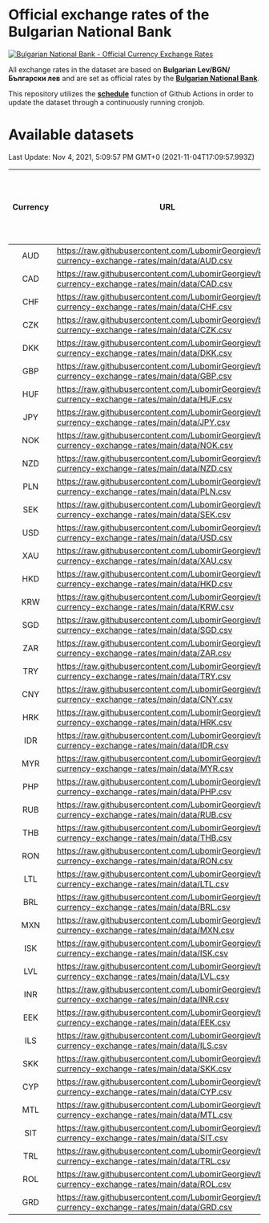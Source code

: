 # Official exchange rates of the Bulgarian National Bank

[![Bulgarian National Bank - Official Currency Exchange Rates](https://github.com/LubomirGeorgiev/bnb-currency-exchange-rates/actions/workflows/update-rates.yml/badge.svg?branch=main)](https://github.com/LubomirGeorgiev/bnb-currency-exchange-rates/actions/workflows/update-rates.yml)

All exchange rates in the dataset are based on **Bulgarian Lev/BGN/Български лев** and are set as official rates by the [**Bulgarian National Bank**](https://www.bnb.bg/Statistics/StExternalSector/StExchangeRates/StERForeignCurrencies/index.htm?toLang=_EN).

This repository utilizes the [**schedule**](https://docs.github.com/en/actions/reference/events-that-trigger-workflows) function of Github Actions in order to update the dataset through a continuously running cronjob.

# Available datasets

<!-- START LINKS (DO NOT EVER FU*ING DELETE THIS COMMENT FOR THE LOVE OF YOUR LIFE!!! IF YOU ARE CURIOS HOW IT WORKS, YOU CAN HAVE A LOOK AT ./src/updateReadme.ts) -->

Last Update: Nov 4, 2021, 5:09:57 PM GMT+0 (2021-11-04T17:09:57.993Z)

| Currency | URL                                                                                             | Number of records | Number of missing days that were filled in |
| :------: | ----------------------------------------------------------------------------------------------- | :---------------: | :----------------------------------------: |
|   AUD    | https://raw.githubusercontent.com/LubomirGeorgiev/bnb-currency-exchange-rates/main/data/AUD.csv |       7941        |                    2448                    |
|   CAD    | https://raw.githubusercontent.com/LubomirGeorgiev/bnb-currency-exchange-rates/main/data/CAD.csv |       7941        |                    2448                    |
|   CHF    | https://raw.githubusercontent.com/LubomirGeorgiev/bnb-currency-exchange-rates/main/data/CHF.csv |       7941        |                    2448                    |
|   CZK    | https://raw.githubusercontent.com/LubomirGeorgiev/bnb-currency-exchange-rates/main/data/CZK.csv |       7941        |                    2448                    |
|   DKK    | https://raw.githubusercontent.com/LubomirGeorgiev/bnb-currency-exchange-rates/main/data/DKK.csv |       7941        |                    2448                    |
|   GBP    | https://raw.githubusercontent.com/LubomirGeorgiev/bnb-currency-exchange-rates/main/data/GBP.csv |       7941        |                    2448                    |
|   HUF    | https://raw.githubusercontent.com/LubomirGeorgiev/bnb-currency-exchange-rates/main/data/HUF.csv |       7941        |                    2448                    |
|   JPY    | https://raw.githubusercontent.com/LubomirGeorgiev/bnb-currency-exchange-rates/main/data/JPY.csv |       7941        |                    2448                    |
|   NOK    | https://raw.githubusercontent.com/LubomirGeorgiev/bnb-currency-exchange-rates/main/data/NOK.csv |       7941        |                    2448                    |
|   NZD    | https://raw.githubusercontent.com/LubomirGeorgiev/bnb-currency-exchange-rates/main/data/NZD.csv |       7941        |                    2448                    |
|   PLN    | https://raw.githubusercontent.com/LubomirGeorgiev/bnb-currency-exchange-rates/main/data/PLN.csv |       7941        |                    2448                    |
|   SEK    | https://raw.githubusercontent.com/LubomirGeorgiev/bnb-currency-exchange-rates/main/data/SEK.csv |       7941        |                    2448                    |
|   USD    | https://raw.githubusercontent.com/LubomirGeorgiev/bnb-currency-exchange-rates/main/data/USD.csv |       7941        |                    2448                    |
|   XAU    | https://raw.githubusercontent.com/LubomirGeorgiev/bnb-currency-exchange-rates/main/data/XAU.csv |       7941        |                    2450                    |
|   HKD    | https://raw.githubusercontent.com/LubomirGeorgiev/bnb-currency-exchange-rates/main/data/HKD.csv |       7641        |                    2359                    |
|   KRW    | https://raw.githubusercontent.com/LubomirGeorgiev/bnb-currency-exchange-rates/main/data/KRW.csv |       7641        |                    2359                    |
|   SGD    | https://raw.githubusercontent.com/LubomirGeorgiev/bnb-currency-exchange-rates/main/data/SGD.csv |       7641        |                    2359                    |
|   ZAR    | https://raw.githubusercontent.com/LubomirGeorgiev/bnb-currency-exchange-rates/main/data/ZAR.csv |       7641        |                    2359                    |
|   TRY    | https://raw.githubusercontent.com/LubomirGeorgiev/bnb-currency-exchange-rates/main/data/TRY.csv |       6123        |                    1889                    |
|   CNY    | https://raw.githubusercontent.com/LubomirGeorgiev/bnb-currency-exchange-rates/main/data/CNY.csv |       6003        |                    1853                    |
|   HRK    | https://raw.githubusercontent.com/LubomirGeorgiev/bnb-currency-exchange-rates/main/data/HRK.csv |       6003        |                    1853                    |
|   IDR    | https://raw.githubusercontent.com/LubomirGeorgiev/bnb-currency-exchange-rates/main/data/IDR.csv |       6003        |                    1853                    |
|   MYR    | https://raw.githubusercontent.com/LubomirGeorgiev/bnb-currency-exchange-rates/main/data/MYR.csv |       6003        |                    1853                    |
|   PHP    | https://raw.githubusercontent.com/LubomirGeorgiev/bnb-currency-exchange-rates/main/data/PHP.csv |       6003        |                    1853                    |
|   RUB    | https://raw.githubusercontent.com/LubomirGeorgiev/bnb-currency-exchange-rates/main/data/RUB.csv |       6003        |                    1853                    |
|   THB    | https://raw.githubusercontent.com/LubomirGeorgiev/bnb-currency-exchange-rates/main/data/THB.csv |       6003        |                    1853                    |
|   RON    | https://raw.githubusercontent.com/LubomirGeorgiev/bnb-currency-exchange-rates/main/data/RON.csv |       5944        |                    1835                    |
|   LTL    | https://raw.githubusercontent.com/LubomirGeorgiev/bnb-currency-exchange-rates/main/data/LTL.csv |       5152        |                    1581                    |
|   BRL    | https://raw.githubusercontent.com/LubomirGeorgiev/bnb-currency-exchange-rates/main/data/BRL.csv |       5032        |                    1555                    |
|   MXN    | https://raw.githubusercontent.com/LubomirGeorgiev/bnb-currency-exchange-rates/main/data/MXN.csv |       5032        |                    1555                    |
|   ISK    | https://raw.githubusercontent.com/LubomirGeorgiev/bnb-currency-exchange-rates/main/data/ISK.csv |       4947        |                    1532                    |
|   LVL    | https://raw.githubusercontent.com/LubomirGeorgiev/bnb-currency-exchange-rates/main/data/LVL.csv |       4787        |                    1467                    |
|   INR    | https://raw.githubusercontent.com/LubomirGeorgiev/bnb-currency-exchange-rates/main/data/INR.csv |       4665        |                    1441                    |
|   EEK    | https://raw.githubusercontent.com/LubomirGeorgiev/bnb-currency-exchange-rates/main/data/EEK.csv |       3999        |                    1225                    |
|   ILS    | https://raw.githubusercontent.com/LubomirGeorgiev/bnb-currency-exchange-rates/main/data/ILS.csv |       3939        |                    1220                    |
|   SKK    | https://raw.githubusercontent.com/LubomirGeorgiev/bnb-currency-exchange-rates/main/data/SKK.csv |       2971        |                    913                     |
|   CYP    | https://raw.githubusercontent.com/LubomirGeorgiev/bnb-currency-exchange-rates/main/data/CYP.csv |       2905        |                    889                     |
|   MTL    | https://raw.githubusercontent.com/LubomirGeorgiev/bnb-currency-exchange-rates/main/data/MTL.csv |       2605        |                    800                     |
|   SIT    | https://raw.githubusercontent.com/LubomirGeorgiev/bnb-currency-exchange-rates/main/data/SIT.csv |       2541        |                    777                     |
|   TRL    | https://raw.githubusercontent.com/LubomirGeorgiev/bnb-currency-exchange-rates/main/data/TRL.csv |       1816        |                    557                     |
|   ROL    | https://raw.githubusercontent.com/LubomirGeorgiev/bnb-currency-exchange-rates/main/data/ROL.csv |       1697        |                    524                     |
|   GRD    | https://raw.githubusercontent.com/LubomirGeorgiev/bnb-currency-exchange-rates/main/data/GRD.csv |        359        |                    107                     |

<!-- END LINKS (DO NOT EVER FU*ING DELETE THIS COMMENT FOR THE LOVE OF YOUR LIFE!!! IF YOU ARE CURIOS HOW IT WORKS, YOU CAN HAVE A LOOK AT ./src/updateReadme.ts) -->
